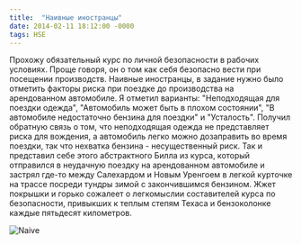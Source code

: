 ```yaml
---
title:  "Наивные иностранцы"
date: 2014-02-11 18:12:00 -0000
tags: HSE
---
```


Прохожу обязательный курс по личной безопасности в рабочих условиях. Проще говоря, он о том как себя безопасно вести при посещении производств. Наивные иностранцы, в задание нужно было отметить факторы риска при поездке до производства на арендованном автомобиле. Я отметил варианты: "Неподходящая для поездки одежда", "Автомобиль может быть в плохом состоянии", "В автомобиле недостаточно бензина для поездки" и "Усталость". Получил обратную связь о том, что неподходящая одежда не представляет риска для вождения, а автомобиль легко можно дозаправить во время поездки, так что нехватка бензина - несущественный риск. Так и представил себе этого абстрактного Билла из курса, который отправился в неудачную поездку на арендованном автомобиле и застрял где-то между Салехардом и Новым Уренгоем в легкой курточке на трассе посреди тундры зимой с закончившимся бензином. Жжет покрышки и горько сожалеет о легкомыслии составителей курса по безопасности, привыкших к теплым степям Техаса и бензоколонке каждые пятьдесят километров. 

![Naive](http://2nature.me/files/naive.png)